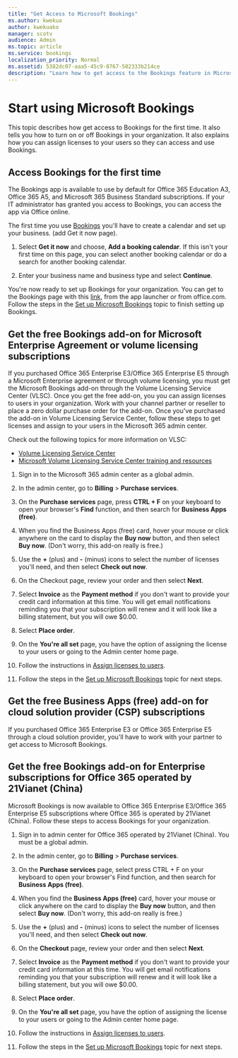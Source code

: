 ```yaml
---
title: "Get Access to Microsoft Bookings"
ms.author: kwekua
author: kwekuako
manager: scotv
audience: Admin
ms.topic: article
ms.service: bookings
localization_priority: Normal
ms.assetid: 5382dc07-aaa5-45c9-8767-502333b214ce
description: "Learn how to get access to the Bookings feature in Microsoft 365."
---
```


# Start using Microsoft Bookings

This topic describes how get access to Bookings for the first time. It also tells you how to turn on or off Bookings in your organization. It also explains how you can assign licenses to your users so they can access and use Bookings.

## Access Bookings for the first time

The Bookings app is available to use by default for Office 365 Education A3, Office 365 A5, and Microsoft 365 Business Standard subscriptions. If your IT administrator has granted you access to Bookings, you can access the app via Office online.

The first time you use [Bookings](https://outlook.office.com/bookings/onboarding) you'll have to create a calendar and set up your business. (add Get it now page).

1. Select **Get it now** and choose, **Add a booking calendar**. If this isn't your first time on this page, you can select another booking calendar or do a search for another booking calendar.

2. Enter your business name and business type and select **Continue**.

You're now ready to set up Bookings for your organization. You can get to the Bookings page with this [link](https://outlook.office.com/bookings/onboarding), from the app launcher or from office.com. Follow the steps in the [Set up Microsoft Bookings](set-up.md) topic to finish setting up Bookings.

## Get the free Bookings add-on for Microsoft Enterprise Agreement or volume licensing subscriptions

If you purchased Office 365 Enterprise E3/Office 365 Enterprise E5 through a Microsoft Enterprise agreement or through volume licensing, you must get the Microsoft Bookings add-on through the Volume Licensing Service Center (VLSC). Once you get the free add-on, you you can assign licenses to users in your organization. Work with your channel partner or reseller to place a zero dollar purchase order for the add-on. Once you've purchased the add-on in Volume Licensing Service Center, follow these steps to get licenses and assign to your users in the Microsoft 365 admin center.

Check out the following topics for more information on VLSC:

- [Volume Licensing Service Center](https://www.microsoft.com/Licensing/servicecenter/default.aspx)
- [Microsoft Volume Licensing Service Center training and resources](https://www.microsoft.com/licensing/existing-customer/vlsc-training-and-resources)

1. Sign in to the Microsoft 365 admin center as a global admin.

1. In the admin center, go to **Billing** \> **Purchase services**.

1. On the **Purchase services** page, press **CTRL + F** on your keyboard to open your browser's **Find** function, and then search for **Business Apps (free)**.

1. When you find the Business Apps (free) card, hover your mouse or click anywhere on the card to display the **Buy now** button, and then select **Buy now**. (Don't worry, this add-on really is free.)

1. Use the **+** (plus) and **-** (minus) icons to select the number of licenses you'll need, and then select **Check out now**.

1. On the Checkout page, review your order and then select **Next**.

1. Select **Invoice** as the **Payment method** if you don't want to provide your credit card information at this time. You will get email notifications reminding you that your subscription will renew and it will look like a billing statement, but you will owe $0.00.

1. Select **Place order**.

1. On the **You're all set** page, you have the option of assigning the license to your users or going to the Admin center home page.

1. Follow the instructions in [Assign licenses to users](https://docs.microsoft.com/microsoft-365/admin/manage/assign-licenses-to-users).

1. Follow the steps in the [Set up Microsoft Bookings](set-up.md) topic for next steps.

## Get the free Business Apps (free) add-on for cloud solution provider (CSP) subscriptions

If you purchased Office 365 Enterprise E3 or Office 365 Enterprise E5 through a cloud solution provider, you'll have to work with your partner to get access to Microsoft Bookings.

## Get the free Bookings add-on for Enterprise subscriptions for Office 365 operated by 21Vianet (China)

Microsoft Bookings is now available to Office 365 Enterprise E3/Office 365 Enterprise E5 subscriptions where Office 365 is operated by 21Vianet (China). Follow these steps to access Bookings for your organization.

1. Sign in to admin center for Office 365 operated by 21Vianet (China). You must be a global admin.

1. In the admin center, go to **Billing** \> **Purchase services**.

1. On the **Purchase services** page, select press CTRL + F on your keyboard to open your browser's Find function, and then search for **Business Apps (free)**.

1. When you find the **Business Apps (free)** card, hover your mouse or click anywhere on the card to display the **Buy now** button, and then select **Buy now**. (Don't worry, this add-on really is free.)

1. Use the **+** (plus) and **-** (minus) icons to select the number of licenses you'll need, and then select **Check out now**.

1. On the **Checkout** page, review your order and then select **Next**.

1. Select **Invoice** as the **Payment method** if you don't want to provide your credit card information at this time. You will get email notifications reminding you that your subscription will renew and it will look like a billing statement, but you will owe $0.00.

1. Select **Place order**.

1. On the **You're all set** page, you have the option of assigning the license to your users or going to the Admin center home page.

1. Follow the instructions in [Assign licenses to users](https://docs.microsoft.com/microsoft-365/admin/manage/assign-licenses-to-users).

1. Follow the steps in the [Set up Microsoft Bookings](set-up.md) topic for next steps.
